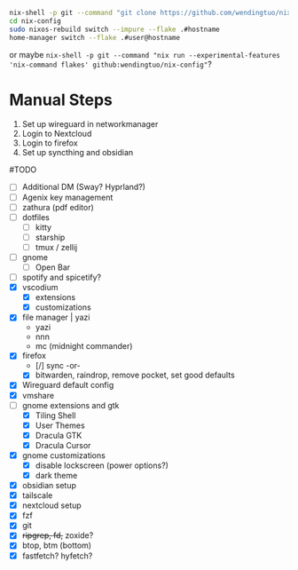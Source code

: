 ```sh
nix-shell -p git --command "git clone https://github.com/wendingtuo/nix-config.git"
cd nix-config
sudo nixos-rebuild switch --impure --flake .#hostname
home-manager switch --flake .#user@hostname
```

or maybe `nix-shell -p git --command "nix run --experimental-features 'nix-command flakes' github:wendingtuo/nix-config"`?


# Manual Steps
1. Set up wireguard in networkmanager
2. Login to Nextcloud
3. Login to firefox
4. Set up syncthing and obsidian


#TODO
- [ ] Additional DM (Sway? Hyprland?)
- [ ] Agenix key management
- [ ] zathura (pdf editor)
- [ ] dotfiles
  - [ ] kitty
  - [ ] starship
  - [ ] tmux / zellij
- [ ] gnome
  - [ ] Open Bar
- [ ] spotify and spicetify?
- [x] vscodium
  - [x] extensions
  - [x] customizations
- [x] file manager | yazi
  - yazi
  - nnn
  - mc (midnight commander)
- [x] firefox
  - [/] sync -or-
  - [x] bitwarden, raindrop, remove pocket, set good defaults
- [x] Wireguard default config
- [x] vmshare
- [ ] gnome extensions and gtk
  - [x] Tiling Shell
  - [x] User Themes
  - [x] Dracula GTK
  - [x] Dracula Cursor
- [x] gnome customizations
  - [x] disable lockscreen (power options?)
  - [x] dark theme
- [x] obsidian setup
- [x] tailscale
- [x] nextcloud setup
- [x] fzf
- [x] git
- [x] ~~ripgrep, fd,~~ zoxide?
- [x] btop, btm (bottom)
- [x] fastfetch? hyfetch?
